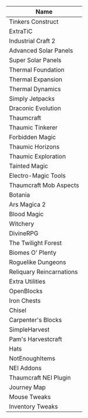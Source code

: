 | Name                     |
|--------------------------|
| Tinkers Construct        |
| ExtraTiC                 |
| Industrial Craft 2       |
| Advanced Solar Panels    |
| Super Solar Panels       |
| Thermal Foundation       |
| Thermal Expansion        |
| Thermal Dynamics         |
| Simply Jetpacks          |
| Draconic Evolution       |
| Thaumcraft               |
| Thaumic Tinkerer         |
| Forbidden Magic          |
| Thaumic Horizons         |
| Thaumic Exploration      |
| Tainted Magic            |
| Electro-Magic Tools      |
| Thaumcraft Mob Aspects   |
| Botania                  |
| Ars Magica 2             |
| Blood Magic              |
| Witchery                 |
| DivineRPG                |
| The Twilight Forest      |
| Biomes O' Plenty         |
| Roguelike Dungeons       |
| Reliquary Reincarnations |
| Extra Utilities          |
| OpenBlocks               |
| Iron Chests              |
| Chisel                   |
| Carpenter's Blocks       |
| SimpleHarvest            |
| Pam's Harvestcraft       |
| Hats                     |
| NotEnoughItems           |
| NEI Addons               |
| Thaumcraft NEI Plugin    |
| Journey Map              |
| Mouse Tweaks             |
| Inventory Tweaks         |